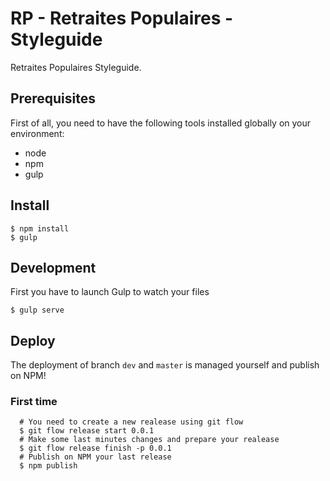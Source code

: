# RP - Retraites Populaires - Styleguide
Retraites Populaires Styleguide.

## Prerequisites

First of all, you need to have the following tools installed globally on your environment:

  * node
  * npm
  * gulp

## Install

  ````shell
  $ npm install
  $ gulp
  ````

## Development

First you have to launch Gulp to watch your files

  ````shell
  $ gulp serve
  ````

## Deploy
The deployment of branch `dev` and `master` is managed yourself and publish on NPM!


### First time

  ````shell
    # You need to create a new realease using git flow
    $ git flow release start 0.0.1
    # Make some last minutes changes and prepare your realease
    $ git flow release finish -p 0.0.1
    # Publish on NPM your last release
    $ npm publish
  ````
